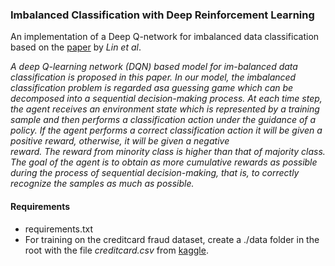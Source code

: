 ### Imbalanced Classification with Deep Reinforcement Learning

An implementation of a Deep Q-network for imbalanced data classification based on the
 [paper](https://arxiv.org/pdf/1901.01379.pdf) by _Lin et al_.

_A  deep Q-learning  network  (DQN)  based  model  for  im-balanced  data  classification  is  proposed  in  this  paper.
In  our model,  the  imbalanced  classification  problem  is  regarded  asa guessing game which can be decomposed into 
a sequential decision-making process. At each time step, the agent receives an environment state which is represented 
by a training sample and  then  performs  a  classification  action  under  the  guidance of a policy. If the agent 
performs a correct classification action it will be given a positive reward, otherwise, it will be given a  negative  
reward.  The  reward  from  minority  class  is  higher than that of majority class. The goal of the agent is to obtain 
as more cumulative rewards as possible during the process of sequential decision-making, that is, to correctly recognize
the samples as much as possible._

#### Requirements
 * requirements.txt
 * For training on the creditcard fraud dataset, create a ./data folder in the root with the file _creditcard.csv_ from  [kaggle](https://www.kaggle.com/mlg-ulb/creditcardfraud).